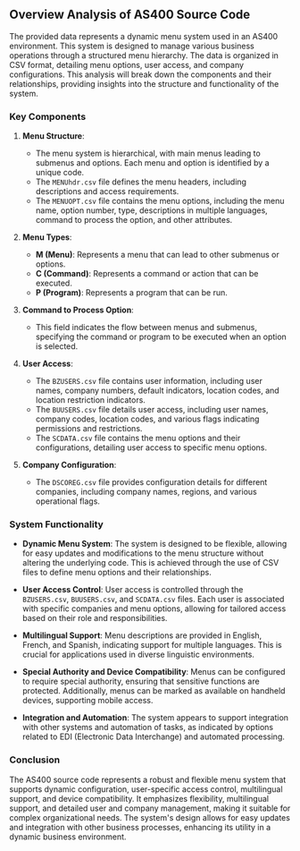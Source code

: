 ## Overview Analysis of AS400 Source Code

The provided data represents a dynamic menu system used in an AS400 environment. This system is designed to manage various business operations through a structured menu hierarchy. The data is organized in CSV format, detailing menu options, user access, and company configurations. This analysis will break down the components and their relationships, providing insights into the structure and functionality of the system.

### Key Components

1. **Menu Structure**: 
   - The menu system is hierarchical, with main menus leading to submenus and options. Each menu and option is identified by a unique code.
   - The `MENUhdr.csv` file defines the menu headers, including descriptions and access requirements.
   - The `MENUOPT.csv` file contains the menu options, including the menu name, option number, type, descriptions in multiple languages, command to process the option, and other attributes.

2. **Menu Types**:
   - **M (Menu)**: Represents a menu that can lead to other submenus or options.
   - **C (Command)**: Represents a command or action that can be executed.
   - **P (Program)**: Represents a program that can be run.

3. **Command to Process Option**:
   - This field indicates the flow between menus and submenus, specifying the command or program to be executed when an option is selected.

4. **User Access**:
   - The `BZUSERS.csv` file contains user information, including user names, company numbers, default indicators, location codes, and location restriction indicators.
   - The `BUUSERS.csv` file details user access, including user names, company codes, location codes, and various flags indicating permissions and restrictions.
   - The `SCDATA.csv` file contains the menu options and their configurations, detailing user access to specific menu options.

5. **Company Configuration**:
   - The `DSCOREG.csv` file provides configuration details for different companies, including company names, regions, and various operational flags.

### System Functionality

- **Dynamic Menu System**: The system is designed to be flexible, allowing for easy updates and modifications to the menu structure without altering the underlying code. This is achieved through the use of CSV files to define menu options and their relationships.

- **User Access Control**: User access is controlled through the `BZUSERS.csv`, `BUUSERS.csv`, and `SCDATA.csv` files. Each user is associated with specific companies and menu options, allowing for tailored access based on their role and responsibilities.

- **Multilingual Support**: Menu descriptions are provided in English, French, and Spanish, indicating support for multiple languages. This is crucial for applications used in diverse linguistic environments.

- **Special Authority and Device Compatibility**: Menus can be configured to require special authority, ensuring that sensitive functions are protected. Additionally, menus can be marked as available on handheld devices, supporting mobile access.

- **Integration and Automation**: The system appears to support integration with other systems and automation of tasks, as indicated by options related to EDI (Electronic Data Interchange) and automated processing.

### Conclusion

The AS400 source code represents a robust and flexible menu system that supports dynamic configuration, user-specific access control, multilingual support, and device compatibility. It emphasizes flexibility, multilingual support, and detailed user and company management, making it suitable for complex organizational needs. The system's design allows for easy updates and integration with other business processes, enhancing its utility in a dynamic business environment.